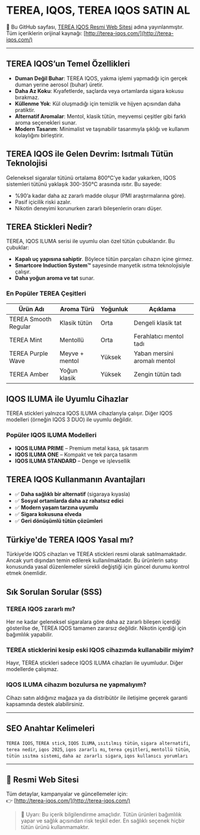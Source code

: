 # TEREA, IQOS, TEREA IQOS SATIN AL

📌 Bu GitHub sayfası, [TEREA IQOS Resmi Web Sitesi](http://terea-iqos.com/) adına yayınlanmıştır.  
Tüm içeriklerin orijinal kaynağı: [http://terea-iqos.com/](http://terea-iqos.com/)

---

## TEREA IQOS’un Temel Özellikleri

- **Duman Değil Buhar**: TEREA IQOS, yakma işlemi yapmadığı için gerçek duman yerine aerosol (buhar) üretir.
- **Daha Az Koku**: Kıyafetlerde, saçlarda veya ortamlarda sigara kokusu bırakmaz.
- **Küllenme Yok**: Kül oluşmadığı için temizlik ve hijyen açısından daha pratiktir.
- **Alternatif Aromalar**: Mentol, klasik tütün, meyvemsi çeşitler gibi farklı aroma seçenekleri sunar.
- **Modern Tasarım**: Minimalist ve taşınabilir tasarımıyla şıklığı ve kullanım kolaylığını birleştirir.

## TEREA IQOS ile Gelen Devrim: Isıtmalı Tütün Teknolojisi

Geleneksel sigaralar tütünü ortalama 800°C’ye kadar yakarken, IQOS sistemleri tütünü yaklaşık 300-350°C arasında ısıtır. Bu sayede:

- %90’a kadar daha az zararlı madde oluşur (PMI araştırmalarına göre).
- Pasif içicilik riski azalır.
- Nikotin deneyimi korunurken zararlı bileşenlerin oranı düşer.

## TEREA Stickleri Nedir?

TEREA, IQOS ILUMA serisi ile uyumlu olan özel tütün çubuklarıdır. Bu çubuklar:

- **Kapalı uç yapısına sahiptir**. Böylece tütün parçaları cihazın içine girmez.
- **Smartcore Induction System™** sayesinde manyetik ısıtma teknolojisiyle çalışır.
- **Daha yoğun aroma ve tat** sunar.

### En Popüler TEREA Çeşitleri

| Ürün Adı             | Aroma Türü       | Yoğunluk | Açıklama |
|----------------------|------------------|----------|----------|
| TEREA Smooth Regular | Klasik tütün     | Orta     | Dengeli klasik tat |
| TEREA Mint           | Mentollü         | Orta     | Ferahlatıcı mentol tadı |
| TEREA Purple Wave    | Meyve + mentol   | Yüksek   | Yaban mersini aromalı mentol |
| TEREA Amber          | Yoğun klasik     | Yüksek   | Zengin tütün tadı |

## IQOS ILUMA ile Uyumlu Cihazlar

TEREA stickleri yalnızca IQOS ILUMA cihazlarıyla çalışır. Diğer IQOS modelleri (örneğin IQOS 3 DUO) ile uyumlu değildir.

### Popüler IQOS ILUMA Modelleri

- **IQOS ILUMA PRIME** – Premium metal kasa, şık tasarım
- **IQOS ILUMA ONE** – Kompakt ve tek parça tasarım
- **IQOS ILUMA STANDARD** – Denge ve işlevsellik

## TEREA IQOS Kullanmanın Avantajları

- ✅ **Daha sağlıklı bir alternatif** (sigaraya kıyasla)
- ✅ **Sosyal ortamlarda daha az rahatsız edici**
- ✅ **Modern yaşam tarzına uyumlu**
- ✅ **Sigara kokusuna elveda**
- ✅ **Geri dönüşümlü tütün çözümleri**

## Türkiye'de TEREA IQOS Yasal mı?

Türkiye’de IQOS cihazları ve TEREA stickleri resmi olarak satılmamaktadır. Ancak yurt dışından temin edilerek kullanılmaktadır. Bu ürünlerin satışı konusunda yasal düzenlemeler sürekli değiştiği için güncel durumu kontrol etmek önemlidir.

## Sık Sorulan Sorular (SSS)

### TEREA IQOS zararlı mı?
Her ne kadar geleneksel sigaralara göre daha az zararlı bileşen içerdiği gösterilse de, TEREA IQOS tamamen zararsız değildir. Nikotin içerdiği için bağımlılık yapabilir.

### TEREA sticklerini kesip eski IQOS cihazımda kullanabilir miyim?
Hayır, TEREA stickleri sadece IQOS ILUMA cihazları ile uyumludur. Diğer modellerde çalışmaz.

### IQOS ILUMA cihazım bozulursa ne yapmalıyım?
Cihazı satın aldığınız mağaza ya da distribütör ile iletişime geçerek garanti kapsamında destek alabilirsiniz.

---

## SEO Anahtar Kelimeleri

`TEREA IQOS`, `TEREA stick`, `IQOS ILUMA`, `ısıtılmış tütün`, `sigara alternatifi`, `terea nedir`, `iqos 2025`, `iqos zararlı mı`, `terea çeşitleri`, `mentollü tütün`, `tütün ısıtma sistemi`, `daha az zararlı sigara`, `iqos kullanıcı yorumları`

---

## 📌 Resmi Web Sitesi

Tüm detaylar, kampanyalar ve güncellemeler için:  
👉 [http://terea-iqos.com/](http://terea-iqos.com/)

> 🚨 Uyarı: Bu içerik bilgilendirme amaçlıdır. Tütün ürünleri bağımlılık yapar ve sağlık açısından risk teşkil eder. En sağlıklı seçenek hiçbir tütün ürünü kullanmamaktır.

